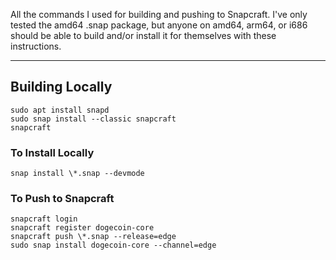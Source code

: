 All the commands I used for building and pushing to Snapcraft. I've only tested the amd64 .snap package, but anyone on amd64, arm64, or i686 should be able to build and/or install it for themselves with these instructions.

---

## Building Locally

```
sudo apt install snapd
sudo snap install --classic snapcraft
snapcraft
```

### To Install Locally

```
snap install \*.snap --devmode
```

### To Push to Snapcraft

```
snapcraft login
snapcraft register dogecoin-core
snapcraft push \*.snap --release=edge
sudo snap install dogecoin-core --channel=edge
```
